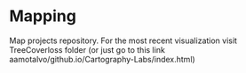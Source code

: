 # Mapping
Map projects repository.
For the most recent visualization visit TreeCoverloss folder (or just go to this link aamotalvo/github.io/Cartography-Labs/index.html)

